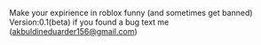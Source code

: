 Make your expirience in roblox funny (and sometimes get banned)
Version:0.1(beta)
if you found a bug text me (akbuldineduarder156@gmail.com)
